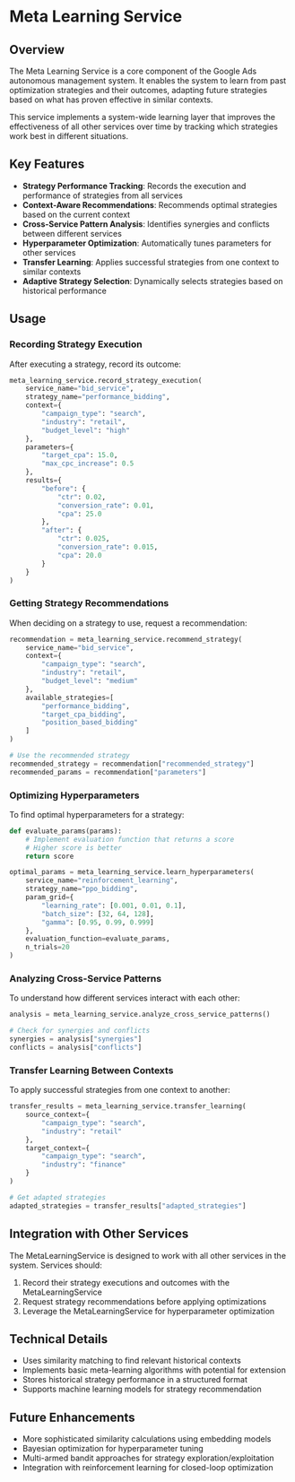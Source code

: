 # Meta Learning Service

## Overview

The Meta Learning Service is a core component of the Google Ads autonomous management system. It enables the system to learn from past optimization strategies and their outcomes, adapting future strategies based on what has proven effective in similar contexts.

This service implements a system-wide learning layer that improves the effectiveness of all other services over time by tracking which strategies work best in different situations.

## Key Features

- **Strategy Performance Tracking**: Records the execution and performance of strategies from all services
- **Context-Aware Recommendations**: Recommends optimal strategies based on the current context
- **Cross-Service Pattern Analysis**: Identifies synergies and conflicts between different services
- **Hyperparameter Optimization**: Automatically tunes parameters for other services
- **Transfer Learning**: Applies successful strategies from one context to similar contexts
- **Adaptive Strategy Selection**: Dynamically selects strategies based on historical performance

## Usage

### Recording Strategy Execution

After executing a strategy, record its outcome:

```python
meta_learning_service.record_strategy_execution(
    service_name="bid_service",
    strategy_name="performance_bidding",
    context={
        "campaign_type": "search",
        "industry": "retail",
        "budget_level": "high"
    },
    parameters={
        "target_cpa": 15.0,
        "max_cpc_increase": 0.5
    },
    results={
        "before": {
            "ctr": 0.02,
            "conversion_rate": 0.01,
            "cpa": 25.0
        },
        "after": {
            "ctr": 0.025,
            "conversion_rate": 0.015,
            "cpa": 20.0
        }
    }
)
```

### Getting Strategy Recommendations

When deciding on a strategy to use, request a recommendation:

```python
recommendation = meta_learning_service.recommend_strategy(
    service_name="bid_service",
    context={
        "campaign_type": "search",
        "industry": "retail",
        "budget_level": "medium"
    },
    available_strategies=[
        "performance_bidding",
        "target_cpa_bidding",
        "position_based_bidding"
    ]
)

# Use the recommended strategy
recommended_strategy = recommendation["recommended_strategy"]
recommended_params = recommendation["parameters"]
```

### Optimizing Hyperparameters

To find optimal hyperparameters for a strategy:

```python
def evaluate_params(params):
    # Implement evaluation function that returns a score
    # Higher score is better
    return score

optimal_params = meta_learning_service.learn_hyperparameters(
    service_name="reinforcement_learning",
    strategy_name="ppo_bidding",
    param_grid={
        "learning_rate": [0.001, 0.01, 0.1],
        "batch_size": [32, 64, 128],
        "gamma": [0.95, 0.99, 0.999]
    },
    evaluation_function=evaluate_params,
    n_trials=20
)
```

### Analyzing Cross-Service Patterns

To understand how different services interact with each other:

```python
analysis = meta_learning_service.analyze_cross_service_patterns()

# Check for synergies and conflicts
synergies = analysis["synergies"]
conflicts = analysis["conflicts"]
```

### Transfer Learning Between Contexts

To apply successful strategies from one context to another:

```python
transfer_results = meta_learning_service.transfer_learning(
    source_context={
        "campaign_type": "search",
        "industry": "retail"
    },
    target_context={
        "campaign_type": "search",
        "industry": "finance"
    }
)

# Get adapted strategies
adapted_strategies = transfer_results["adapted_strategies"]
```

## Integration with Other Services

The MetaLearningService is designed to work with all other services in the system. Services should:

1. Record their strategy executions and outcomes with the MetaLearningService
2. Request strategy recommendations before applying optimizations
3. Leverage the MetaLearningService for hyperparameter optimization

## Technical Details

- Uses similarity matching to find relevant historical contexts
- Implements basic meta-learning algorithms with potential for extension
- Stores historical strategy performance in a structured format
- Supports machine learning models for strategy recommendation

## Future Enhancements

- More sophisticated similarity calculations using embedding models
- Bayesian optimization for hyperparameter tuning
- Multi-armed bandit approaches for strategy exploration/exploitation
- Integration with reinforcement learning for closed-loop optimization 
